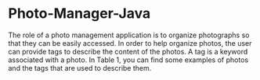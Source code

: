 # Photo-Manager-Java
The role of a photo management application is to organize photographs so that they can be easily accessed. In order to help organize photos, the user can provide tags to describe the content of the photos. A tag is a keyword associated with a photo. In Table 1, you can find some examples of photos and the tags that are used to describe them.
